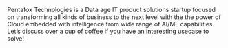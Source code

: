 Pentafox Technologies is a Data age IT product solutions startup focused on transforming all kinds of business to the next level with the the power of Cloud embedded with intelligence from wide range of AI/ML capabilities. Let’s discuss over a cup of coffee if you have an interesting usecase to solve!